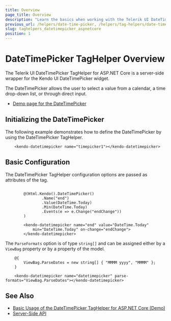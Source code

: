 ```yaml
---
title: Overview
page_title: Overview
description: "Learn the basics when working with the Telerik UI DateTimePicker TagHelper for ASP.NET Core (MVC 6 or ASP.NET Core MVC)."
previous_url: /helpers/date-time-picker, /helpers/tag-helpers/date-time-picker
slug: taghelpers_datetimepicker_aspnetcore
position: 1
---
```


# DateTimePicker TagHelper Overview

The Telerik UI DateTimePicker TagHelper for ASP.NET Core is a server-side wrapper for the Kendo UI DateTimePicker widget.

The DateTimePicker allows the user to select a value from a calendar, a time drop-down list, or through direct input.

* [Demo page for the DateTimePicker](https://demos.telerik.com/aspnet-core/datetimepicker/tag-helper)

## Initializing the DateTimePicker

The following example demonstrates how to define the DateTimePicker by using the DateTimePicker TagHelper.

        <kendo-datetimepicker name="timepicker1"></kendo-datetimepicker>

## Basic Configuration

The DateTimePicker TagHelper configuration options are passed as attributes of the tag.

```cshtml

        @(Html.Kendo().DateTimePicker()
                .Name("end")
                .Value(DateTime.Today)
                .Min(DateTime.Today)
                .Events(e => e.Change("endChange"))
        )
```
```tagHelper
        <kendo-datetimepicker name="end" value="DateTime.Today"
            min="DateTime.Today" on-change="endChange">
        </kendo-datetimepicker>
```

The `ParseFormats` option is of type `string[]` and can be assigned either by a `ViewBag` property or by a property of the model.

        @{
            ViewBag.ParseDates = new string[] { "MMMM yyyy", "MMMM" };
        }

        <kendo-datetimepicker name="datetimepicker" parse-formats="ViewBag.ParseDates"></kendo-datetimepicker>

## See Also

* [Basic Usage of the DateTimePicker TagHelper for ASP.NET Core (Demo)](https://demos.telerik.com/aspnet-core/datetimepicker/tag-helper)
* [Server-Side API](/api/datetimepicker)
